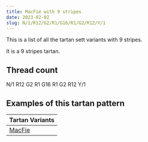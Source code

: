 ```yaml
---
title: MacFie with 9 stripes
date: 2023-02-02
slug: N/1/R12/G2/R1/G16/R1/G2/R12/Y/1
---
```

This is a list of all the tartan sett variants with 9 stripes.

It is a 9 stripes tartan.


## Thread count
N/1 R12 G2 R1 G16 R1 G2 R12 Y/1

## Examples of this tartan pattern

| Tartan Variants |
|---------------|
| [MacFie](/variants/n/1/r12/g2/r1/g16/r1/g2/r12/y/1-g004c00-nd0d0d0-rc80000-yffc800)||
